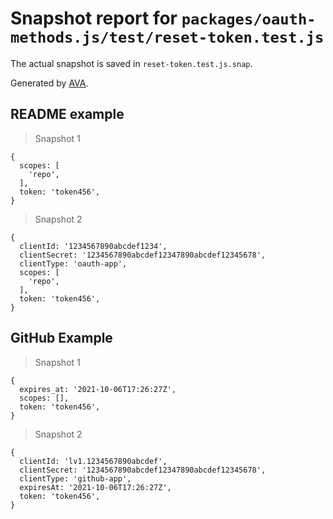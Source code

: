 # Snapshot report for `packages/oauth-methods.js/test/reset-token.test.js`

The actual snapshot is saved in `reset-token.test.js.snap`.

Generated by [AVA](https://avajs.dev).

## README example

> Snapshot 1

    {
      scopes: [
        'repo',
      ],
      token: 'token456',
    }

> Snapshot 2

    {
      clientId: '1234567890abcdef1234',
      clientSecret: '1234567890abcdef12347890abcdef12345678',
      clientType: 'oauth-app',
      scopes: [
        'repo',
      ],
      token: 'token456',
    }

## GitHub Example

> Snapshot 1

    {
      expires_at: '2021-10-06T17:26:27Z',
      scopes: [],
      token: 'token456',
    }

> Snapshot 2

    {
      clientId: 'lv1.1234567890abcdef',
      clientSecret: '1234567890abcdef12347890abcdef12345678',
      clientType: 'github-app',
      expiresAt: '2021-10-06T17:26:27Z',
      token: 'token456',
    }

